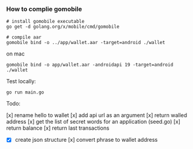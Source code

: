 ### How to complie gomobile


```
# install gomobile executable
go get -d golang.org/x/mobile/cmd/gomobile

# compile aar
gomobile bind -o ../app/wallet.aar -target=android ./wallet

```

on mac

```
gomobile bind -o app/wallet.aar -androidapi 19 -target=android ./wallet
```

Test locally:

`go run main.go`

Todo: 

[x] rename hello to wallet
[x] add api url as an argument
[x] return walled address
[x] get the list of secret words for an application (seed.go)
[x] return balance
[x] return last transactions
 - [x] create json structure
[x] convert phrase to wallet address